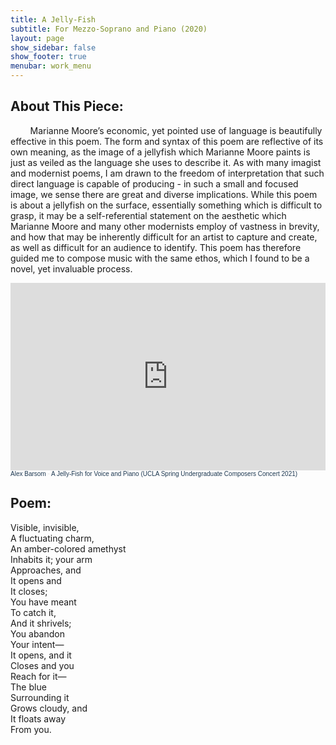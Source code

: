 ```yaml
---
title: A Jelly-Fish
subtitle: For Mezzo-Soprano and Piano (2020)
layout: page
show_sidebar: false
show_footer: true
menubar: work_menu
---
```


## About This Piece:

&nbsp;&nbsp;&nbsp;&nbsp;&nbsp;&nbsp;&nbsp;&nbsp;Marianne Moore’s economic, yet pointed use of language is beautifully effective in this poem. The form and syntax of this poem are reflective of its own meaning, as the image of a jellyfish which Marianne Moore paints is just as veiled as the language she uses to describe it. As with many imagist and modernist poems, I am drawn to the freedom of interpretation that such direct language is capable of producing - in such a small and focused image, we sense there are great and diverse implications. While this poem is about a jellyfish on the surface, essentially something which is difficult to grasp, it may be a self-referential statement on the aesthetic which Marianne Moore and many other modernists employ of vastness in brevity, and how that may be inherently difficult for an artist to capture and create, as well as difficult for an audience to identify. This poem has therefore guided me to compose music with the same ethos, which I found to be a novel, yet invaluable process.

<iframe width="100%" height="300" scrolling="no" frameborder="no" allow="autoplay" src="https://w.soundcloud.com/player/?url=https%3A//api.soundcloud.com/tracks/1068569887&color=%23ff5500&auto_play=false&hide_related=false&show_comments=true&show_user=true&show_reposts=false&show_teaser=true&visual=true"></iframe><div style="font-size: 10px; color: #cccccc;line-break: anywhere;word-break: normal;overflow: hidden;white-space: nowrap;text-overflow: ellipsis; font-family: Interstate,Lucida Grande,Lucida Sans Unicode,Lucida Sans,Garuda,Verdana,Tahoma,sans-serif;font-weight: 100;"><a href="https://soundcloud.com/user-52978723" title="Alex Barsom" target="_blank" style="color: #1D3851; text-decoration: none;">Alex Barsom</a> · <a href="https://soundcloud.com/user-52978723/a-jelly-fish-for-voice-and-piano" title="A Jelly-Fish for Voice and Piano (UCLA Spring Undergraduate Composers Concert 2021)" target="_blank" style="color: #1D3851; text-decoration: none;">A Jelly-Fish for Voice and Piano (UCLA Spring Undergraduate Composers Concert 2021)</a></div>

## Poem:

Visible, invisible,<br>
A fluctuating charm,<br>
An amber-colored amethyst<br>
Inhabits it; your arm<br>
Approaches, and<br>
It opens and<br>
It closes;<br>
You have meant<br>
To catch it,<br>
And it shrivels;<br>
You abandon<br>
Your intent—<br>
It opens, and it<br>
Closes and you<br>
Reach for it—<br>
The blue<br>
Surrounding it<br>
Grows cloudy, and<br>
It floats away<br>
From you.<br>